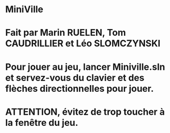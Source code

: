 # MiniVille
# Fait par Marin RUELEN, Tom CAUDRILLIER et Léo SLOMCZYNSKI
# Pour jouer au jeu, lancer Miniville.sln et servez-vous du clavier et des flèches directionnelles pour jouer.
# ATTENTION, évitez de trop toucher à la fenêtre du jeu.
